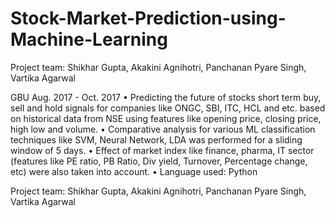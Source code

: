 # Stock-Market-Prediction-using-Machine-Learning

Project team: Shikhar Gupta, Akakini Agnihotri, Panchanan Pyare Singh, Vartika Agarwal

GBU Aug. 2017 - Oct. 2017
• Predicting the future of stocks short term buy, sell and hold signals for companies like ONGC, SBI, ITC, HCL and etc. based on historical
data from NSE using features like opening price, closing price, high low and volume.
• Comparative analysis for various ML classification techniques like SVM, Neural Network, LDA was performed for a sliding window of 5
days.
• Effect of market index like finance, pharma, IT sector (features like PE ratio, PB Ratio, Div yield, Turnover, Percentage change, etc) were
also taken into account.
• Language used: Python

Project team: Shikhar Gupta, Akakini Agnihotri, Panchanan Pyare Singh, Vartika Agarwal
